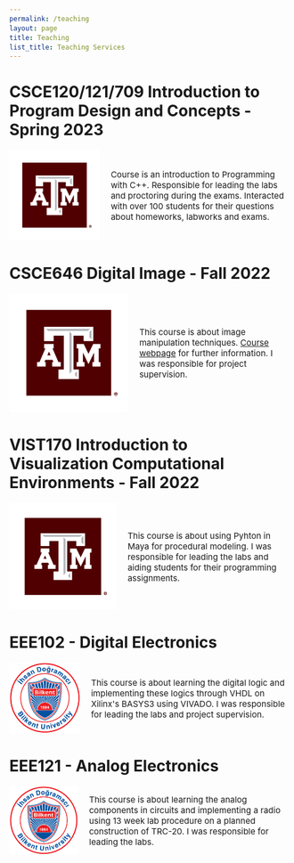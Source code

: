 ```yaml
---
permalink: /teaching
layout: page
title: Teaching
list_title: Teaching Services
---
```


<style>
    .container{
        display:flex;
        align-items: center;
        justify-content: center;
    }
    .img{
        width=100px;
        height=100px;
        float:right;
    }
    .text{
        font-size: 15px;
        padding-left: 20px;
    }
</style>



# CSCE120/121/709 Introduction to Program Design and Concepts - Spring 2023

<div class="container">
<div><img src="../assets/imgs/TAM-LogoBox.png"></div>
<div class="text">
Course is an introduction to Programming with C++. Responsible for leading the labs and proctoring during the exams. Interacted with over 100 students for their questions about homeworks, labworks and exams.
</div>
</div>

# CSCE646 Digital Image - Fall 2022

<div class="container">
<div><img src="../assets/imgs/TAM-LogoBox.png"></div>
<div class="text">
This course is about image manipulation techniques. <a href="http://people.tamu.edu/~ergun/courses/viza654/22fall/">Course webpage</a> for further information. I was responsible for project supervision.
</div>
</div>

# VIST170 Introduction to Visualization Computational Environments - Fall 2022

<div class="container">
<div><img src="../assets/imgs/TAM-LogoBox.png"></div>
<div class="text">

This course is about using Pyhton in Maya for procedural modeling. I was responsible for leading the labs and aiding students for their programming assignments.
</div>
</div>


# EEE102 - Digital Electronics

<div class="container">
<div><img src="../assets/imgs/ing-amblem.png"></div>
<div class="text">
This course is about learning the digital logic and implementing these logics through VHDL on Xilinx's BASYS3 using VIVADO. I was responsible for leading the labs and project supervision.
</div>
</div>

# EEE121 - Analog Electronics

<div class="container">
<div><img src="../assets/imgs/ing-amblem.png"></div>
<div class="text">
This course is about learning the analog components in circuits and implementing a radio using 13 week lab procedure on a planned construction of TRC-20. I was responsible for leading the labs.
</div>
</div>